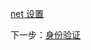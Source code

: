 [net 设置](/zh-CN/environment/setup/netcore.md ':include :type=markdown')

下一步：[身份验证](/zh-CN/oauth/2legged/)
